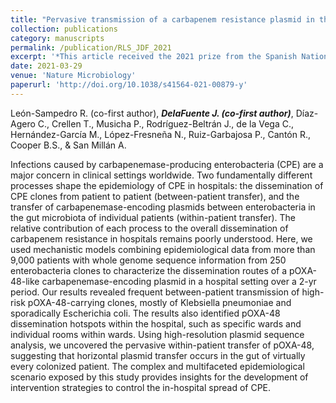 ```yaml
---
title: "Pervasive transmission of a carbapenem resistance plasmid in the gut microbiota of hospitalized patients"
collection: publications
category: manuscripts
permalink: /publication/RLS_JDF_2021
excerpt: '*This article received the 2021 prize from the Spanish National Plan Against Resistance to Antibiotics (PRAN) to the best scientific publication of the year on AMR.* '
date: 2021-03-29
venue: 'Nature Microbiology'
paperurl: 'http://doi.org/10.1038/s41564-021-00879-y'
---
```


León-Sampedro R. (co-first author), ***DelaFuente J. (co-first author)***,  Díaz-Agero C., Crellen T., Musicha P., Rodríguez-Beltrán J., de la Vega C., Hernández-García M., López-Fresneña N., Ruiz-Garbajosa P., Cantón R., Cooper B.S., & San Millán A. 

Infections caused by carbapenemase-producing enterobacteria (CPE) are a major concern in clinical settings worldwide. Two fundamentally different processes shape the epidemiology of CPE in hospitals: the dissemination of CPE clones from patient to patient (between-patient transfer), and the transfer of carbapenemase-encoding plasmids between enterobacteria in the gut microbiota of individual patients (within-patient transfer). The relative contribution of each process to the overall dissemination of carbapenem resistance in hospitals remains poorly understood. Here, we used mechanistic models combining epidemiological data from more than 9,000 patients with whole genome sequence information from 250 enterobacteria clones to characterize the dissemination routes of a pOXA-48-like carbapenemase-encoding plasmid in a hospital setting over a 2-yr period. Our results revealed frequent between-patient transmission of high-risk pOXA-48-carrying clones, mostly of Klebsiella pneumoniae and sporadically Escherichia coli. The results also identified pOXA-48 dissemination hotspots within the hospital, such as specific wards and individual rooms within wards. Using high-resolution plasmid sequence analysis, we uncovered the pervasive within-patient transfer of pOXA-48, suggesting that horizontal plasmid transfer occurs in the gut of virtually every colonized patient. The complex and multifaceted epidemiological scenario exposed by this study provides insights for the development of intervention strategies to control the in-hospital spread of CPE.
